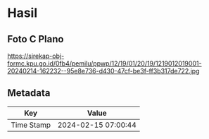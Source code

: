 # Hasil

## Foto C Plano

https://sirekap-obj-formc.kpu.go.id/0fb4/pemilu/ppwp/12/19/01/20/19/1219012019001-20240214-162232--95e8e736-d430-47cf-be3f-ff3b317de722.jpg


## Metadata

| Key        | Value               |
| ---------- | ------------------- |
| Time Stamp | 2024-02-15 07:00:44 |



